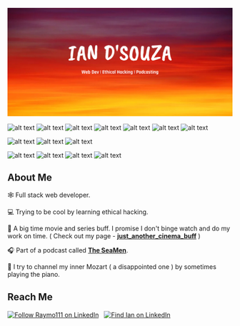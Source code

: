 ![alt text](https://raw.githubusercontent.com/damndaniel2000/damndaniel2000/main/github-header.png "Github Profile Header Image")

![alt text](https://img.shields.io/badge/Tech-ReactJS-red "shields") ![alt text](https://img.shields.io/badge/Tech-NodeJS-red "shields") ![alt text](https://img.shields.io/badge/Tech-NextJS-red "shields") ![alt text](https://img.shields.io/badge/Tech-Flutter-red "shields") ![alt text](https://img.shields.io/badge/Tech-Flask-red "shields") ![alt text](https://img.shields.io/badge/Tech-CSS-red "shields") ![alt text](https://img.shields.io/badge/Tech-Shell-red "shields")  

![alt text](https://img.shields.io/badge/Editor-Atom-orange "shields") ![alt text](https://img.shields.io/badge/Editor-Notepad++-orange "shields") ![alt text](https://img.shields.io/badge/Editor-Pycharm-orange "shields")

![alt text](https://img.shields.io/badge/Tools-Github-yellow "shields") ![alt text](https://img.shields.io/badge/Tools-Heroku-yellow "shields") ![alt text](https://img.shields.io/badge/Tools-Figma-yellow "shields") ![alt text](https://img.shields.io/badge/Tools-Linux_Server-yellow "shields")

 About Me 
-

  🕸 Full stack web developer. 
  
  💻 Trying to be cool by learning ethical hacking.
  
 🍿 A big time movie and series buff. I promise I don't binge watch and do my work on time. ( Check out my page - [**just_another_cinema_buff**](https://www.instagram.com/just_another_cinema_buff/) )
 
🎧 Part of a podcast called **[The SeaMen](https://www.instagram.com/thefourseamen/)**.

 🎹 I try to channel my inner Mozart ( a disappointed one ) by sometimes playing the piano.


 Reach Me
-

[<img src="https://image.flaticon.com/icons/png/512/732/732200.png" height="40em" align="center" alt="Follow Raymo111 on LinkedIn" title="Send An Email"/>](mailto:dsouzaian2020@gmail.com) &nbsp; [<img src="https://image.flaticon.com/icons/png/512/174/174857.png" height="35em" align="center" alt="Find Ian on LinkedIn" title="Follow Raymo111 on Twitter"/>](https://www.linkedin.com/in/ian-dsouza/)

